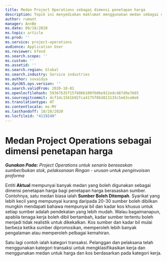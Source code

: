 ```yaml
---
title: Medan Project Operations sebagai dimensi penetapan harga
description: Topik ini menyediakan maklumat menggunakan medan sebagai dimensi penetapan harga dalam Dynamics 365 Project Operations.
author: rumant
manager: AnnBe
ms.date: 09/18/2020
ms.topic: article
ms.prod: ''
ms.service: project-operations
audience: Application User
ms.reviewer: kfend
ms.search.scope: ''
ms.custom: ''
ms.assetid: ''
ms.search.region: Global
ms.search.industry: Service industries
ms.author: suvaidya
ms.dyn365.ops.version: ''
ms.search.validFrom: 2020-10-01
ms.openlocfilehash: 59367b35f15f806b109f606e912edc487d9e7685
ms.sourcegitcommit: 4cf1dc1561b92fca4175f0b3813133c5e63ce8e6
ms.translationtype: HT
ms.contentlocale: ms-MY
ms.lasthandoff: 10/28/2020
ms.locfileid: "4119249"
---
```

# <a name="project-operations-fields-as-pricing-dimensions"></a>Medan Project Operations sebagai dimensi penetapan harga

_**Gunakan Pada:** Project Operations untuk senario berasaskan sumber/bukan stok, pelaksanaan Ringan - urusan untuk penginvoisan proforma_

Entiti **Aktual** mempunyai banyak medan yang boleh digunakan sebagai dimensi penetapan harga bagi penetapan harga berasaskan sumber. Contohnya, satu medan biasa ialah **Sumber Boleh Ditempah**. Syarikat yang lebih kecil yang mempunyai kurang daripada 20-30 sumber boleh dibilkan mungkin mendapati bahawa mempunyai bil dan kadar kos khusus untuk setiap sumber adalah pendekatan yang lebih mudah. Walau bagaimanapun, apabila tenaga kerja boleh dibil bertambah, kadar sumber tertentu boleh menjadi tidak realistik untuk dikekalkan. Kos sumber dan kadar bil mulai berbeza ketika sumber dipromosikan, memperoleh lebih banyak pengalaman atau memperoleh pelbagai kemahiran. 

Satu lagi contoh ialah kategori transaksi. Pelanggan dan pelaksana telah menggunakan kategori transaksi untuk mengklasifikasikan kerja dan menggunakan medan untuk harga dan kos berdasarkan pada kategori kerja.
